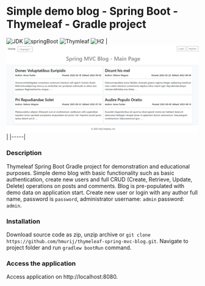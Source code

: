 # Simple demo blog - Spring Boot - Thymeleaf - Gradle project
![JDK](https://img.shields.io/badge/JDK-17-orange)
![springBoot](https://img.shields.io/badge/Spring%20Boot-2.6.7-brightgreen)
![Thymleaf](https://img.shields.io/badge/Thymeleaf-3.0.15-darkgreen)
![H2](https://img.shields.io/badge/H2-1.4.2-darkblue) 
|![screanshot](img.png)|
|-----|

### Description
Thymeleaf Spring Boot Gradle project for demonstration and educational purposes. Simple demo blog with basic functionality such as basic authentication, create new users and full CRUD (Create, Retrieve, Update, Delete) operations on posts and comments. Blog is pre-populated with demo data on application start. Create new user or login with any author full name, password is `password`, administrator username: `admin` password: `admin`.


### Installation

Download source code as zip, unzip archive or `git clone https://github.com/hmurij/thymeleaf-spring-mvc-blog.git`.
Navigate to project folder and run `gradlew bootRun` command.

### Access the application

Access application on http://localhost:8080. 

